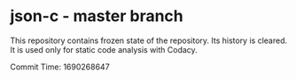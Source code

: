 # json-c - master branch

This repository contains frozen state of the repository.
Its history is cleared. It is used only for static code
analysis with Codacy.

Commit Time: 1690268647